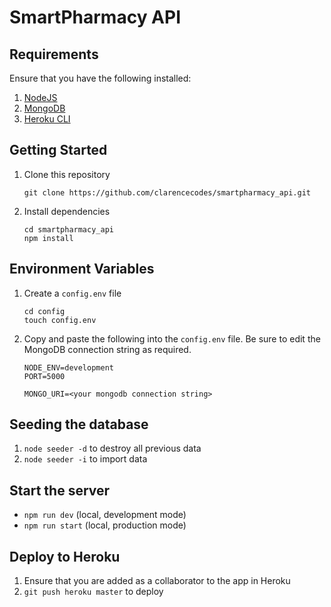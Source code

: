 # SmartPharmacy API

## Requirements

Ensure that you have the following installed:

1. [NodeJS](https://nodejs.org/en/)
2. [MongoDB](https://docs.mongodb.com/manual/administration/install-community/)
3. [Heroku CLI](https://devcenter.heroku.com/articles/heroku-cli#download-and-install)

## Getting Started

1. Clone this repository

   ```
   git clone https://github.com/clarencecodes/smartpharmacy_api.git
   ```

2. Install dependencies

   ```
   cd smartpharmacy_api
   npm install
   ```

## Environment Variables

1. Create a `config.env` file

   ```
   cd config
   touch config.env
   ```

2. Copy and paste the following into the  `config.env` file. Be sure to edit the MongoDB connection string as required.

   ```
   NODE_ENV=development
   PORT=5000
   
   MONGO_URI=<your mongodb connection string>
   ```

## Seeding the database

1. `node seeder -d` to destroy all previous data
2. `node seeder -i` to import data

## Start the server

- `npm run dev` (local, development mode)
-  `npm run start` (local, production mode)

## Deploy to Heroku

1. Ensure that you are added as a collaborator to the app in Heroku
2. `git push heroku master` to deploy

